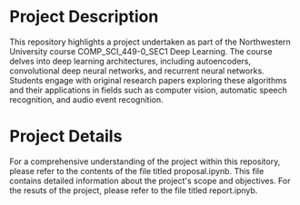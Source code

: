 
# Project Description
This repository highlights a project undertaken as part of the Northwestern University course COMP_SCI_449-0_SEC1 Deep Learning. The course delves into deep learning architectures, including autoencoders, convolutional deep neural networks, and recurrent neural networks. Students engage with original research papers exploring these algorithms and their applications in fields such as computer vision, automatic speech recognition, and audio event recognition.

# Project Details
For a comprehensive understanding of the project within this repository, please refer to the contents of the file titled proposal.ipynb. This file contains detailed information about the project's scope and objectives. For the resuts of the project, please refer to the file titled report.ipnyb. 
